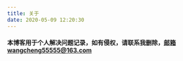 ```yaml
---
title: 关于
date: 2020-05-09 12:20:30
---
```


#### 本博客用于个人解决问题记录，如有侵权，请联系我删除，邮箱wangcheng55555@163.com